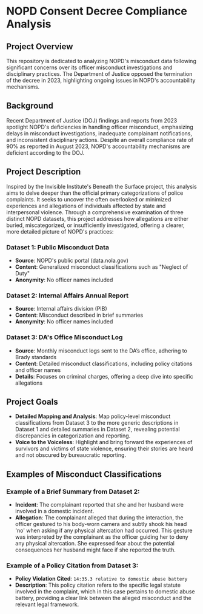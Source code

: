 # NOPD Consent Decree Compliance Analysis 

## Project Overview

This repository is dedicated to analyzing NOPD's misconduct data following significant concerns over its officer misconduct investigations and disciplinary practices. The Department of Justice opposed the termination of the decree in 2023, highlighting ongoing issues in NOPD's accountability mechanisms.

## Background

Recent Department of Justice (DOJ) findings and reports from 2023 spotlight NOPD's deficiencies in handling officer misconduct, emphasizing delays in misconduct investigations, inadequate complainant notifications, and inconsistent disciplinary actions. Despite an overall compliance rate of 90% as reported in August 2023, NOPD's accountability mechanisms are deficient according to the DOJ. 

## Project Description

Inspired by the Invisible Institute's Beneath the Surface project, this analysis aims to delve deeper than the official primary categorizations of police complaints. It seeks to uncover the often overlooked or minimized experiences and allegations of individuals affected by state and interpersonal violence. Through a comprehensive examination of three distinct NOPD datasets, this project addresses how allegations are either buried, miscategorized, or insufficiently investigated, offering a clearer, more detailed picture of NOPD's practices:

### Dataset 1: Public Misconduct Data
- **Source**: NOPD's public portal (data.nola.gov)
- **Content**: Generalized misconduct classifications such as "Neglect of Duty"
- **Anonymity**: No officer names included

### Dataset 2: Internal Affairs Annual Report
- **Source**: Internal affairs division (PIB)
- **Content**: Misconduct described in brief summaries
- **Anonymity**: No officer names included

### Dataset 3: DA's Office Misconduct Log
- **Source**: Monthly misconduct logs sent to the DA’s office, adhering to Brady standards
- **Content**: Detailed misconduct classifications, including policy citations and officer names
- **Details**: Focuses on criminal charges, offering a deep dive into specific allegations

## Project Goals

- **Detailed Mapping and Analysis**: Map policy-level misconduct classifications from Dataset 3 to the more generic descriptions in Dataset 1 and detailed summaries in Dataset 2, revealing potential discrepancies in categorization and reporting.
- **Voice to the Voiceless**: Highlight and bring forward the experiences of survivors and victims of state violence, ensuring their stories are heard and not obscured by bureaucratic reporting.

## Examples of Misconduct Classifications

### Example of a Brief Summary from Dataset 2:

- **Incident**: The complainant reported that she and her husband were involved in a domestic incident.
- **Allegation**: The complainant alleged that during the interaction, the officer gestured to his body-worn camera and subtly shook his head 'no' when asking if any physical altercation had occurred. This gesture was interpreted by the complainant as the officer guiding her to deny any physical altercation. She expressed fear about the potential consequences her husband might face if she reported the truth.

### Example of a Policy Citation from Dataset 3:

- **Policy Violation Cited**: `14:35.3 relative to domestic abuse battery`
- **Description**: This policy citation refers to the specific legal statute involved in the complaint, which in this case pertains to domestic abuse battery, providing a clear link between the alleged misconduct and the relevant legal framework.
